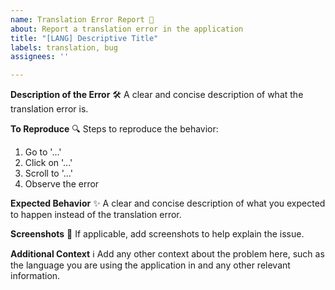```yaml
---
name: Translation Error Report 📝
about: Report a translation error in the application
title: "[LANG] Descriptive Title"
labels: translation, bug
assignees: ''

---
```


**Description of the Error** 🛠️
A clear and concise description of what the translation error is.

**To Reproduce** 🔍
Steps to reproduce the behavior:
1. Go to '...'
2. Click on '...'
3. Scroll to '...'
4. Observe the error

**Expected Behavior** ✨
A clear and concise description of what you expected to happen instead of the translation error.

**Screenshots** 📸
If applicable, add screenshots to help explain the issue.

**Additional Context** ℹ️
Add any other context about the problem here, such as the language you are using the application in and any other relevant information.
